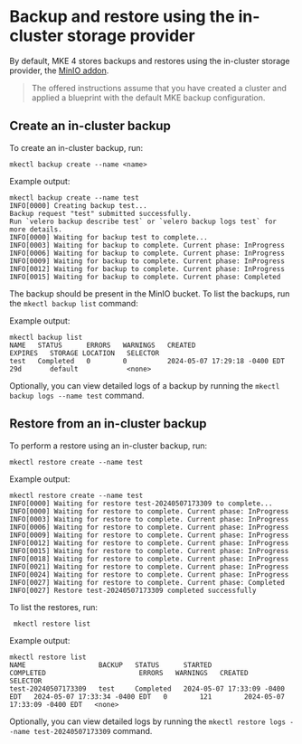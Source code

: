 # Backup and restore using the in-cluster storage provider

By default, MKE 4 stores backups and restores using the in-cluster storage
provider, the [MinIO addon](https://microk8s.io/docs/addon-minio).

>The offered instructions assume that you have created a cluster and
applied a blueprint with the default MKE backup configuration.

## Create an in-cluster backup

To create an in-cluster backup, run:

```shell
mkectl backup create --name <name>
```

Example output:

```shell
mkectl backup create --name test
INFO[0000] Creating backup test...
Backup request "test" submitted successfully.
Run `velero backup describe test` or `velero backup logs test` for more details.
INFO[0000] Waiting for backup test to complete...
INFO[0003] Waiting for backup to complete. Current phase: InProgress
INFO[0006] Waiting for backup to complete. Current phase: InProgress
INFO[0009] Waiting for backup to complete. Current phase: InProgress
INFO[0012] Waiting for backup to complete. Current phase: InProgress
INFO[0015] Waiting for backup to complete. Current phase: Completed
```

The backup should be present in the MinIO bucket. To list the backups, run
the `mkectl backup list` command:

Example output:

```shell
mkectl backup list
NAME   STATUS      ERRORS   WARNINGS   CREATED                         EXPIRES   STORAGE LOCATION   SELECTOR
test   Completed   0        0          2024-05-07 17:29:18 -0400 EDT   29d       default            <none>
```

Optionally, you can view detailed logs of a backup by running the `mkectl
backup logs --name test` command.

## Restore from an in-cluster backup

To perform a restore using an in-cluster backup, run:

```shell
mkectl restore create --name test
```

Example output:

```shell
mkectl restore create --name test
INFO[0000] Waiting for restore test-20240507173309 to complete...
INFO[0000] Waiting for restore to complete. Current phase: InProgress
INFO[0003] Waiting for restore to complete. Current phase: InProgress
INFO[0006] Waiting for restore to complete. Current phase: InProgress
INFO[0009] Waiting for restore to complete. Current phase: InProgress
INFO[0012] Waiting for restore to complete. Current phase: InProgress
INFO[0015] Waiting for restore to complete. Current phase: InProgress
INFO[0018] Waiting for restore to complete. Current phase: InProgress
INFO[0021] Waiting for restore to complete. Current phase: InProgress
INFO[0024] Waiting for restore to complete. Current phase: InProgress
INFO[0027] Waiting for restore to complete. Current phase: Completed
INFO[0027] Restore test-20240507173309 completed successfully
```

To list the restores, run:

```shell
 mkectl restore list
 ```

Example output:

```shell
mkectl restore list
NAME                  BACKUP   STATUS      STARTED                         COMPLETED                       ERRORS   WARNINGS   CREATED                         SELECTOR
test-20240507173309   test     Completed   2024-05-07 17:33:09 -0400 EDT   2024-05-07 17:33:34 -0400 EDT   0        121        2024-05-07 17:33:09 -0400 EDT   <none>
```

Optionally, you can view detailed logs by running the
`mkectl restore logs --name test-20240507173309` command.


